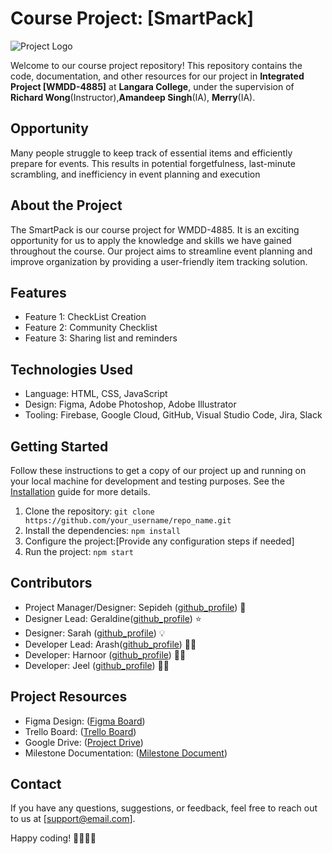 # Course Project: [SmartPack]

![Project Logo](link_to_logo.png)

Welcome to our course project repository! This repository contains the code, documentation, and other resources for our project in **Integrated Project [WMDD-4885]** at **Langara College**, under the supervision of **Richard Wong**(Instructor),**Amandeep Singh**(IA), **Merry**(IA).

## Opportunity
Many people struggle to keep track of essential items and efficiently prepare for events. This results in potential forgetfulness, last-minute scrambling, and inefficiency in event planning and execution

## About the Project
The SmartPack is our course project for WMDD-4885. It is an exciting opportunity for us to apply the knowledge and skills we have gained throughout the course. Our project aims to streamline event planning and improve organization by providing a user-friendly item tracking solution. 

## Features
- Feature 1: CheckList Creation
- Feature 2: Community Checklist
- Feature 3: Sharing list and reminders

## Technologies Used
- Language: HTML, CSS, JavaScript
- Design: Figma, Adobe Photoshop, Adobe Illustrator
- Tooling: Firebase, Google Cloud, GitHub, Visual Studio Code, Jira, Slack
  
## Getting Started
Follow these instructions to get a copy of our project up and running on your local machine for development and testing purposes. See the [Installation](link_to_installation_guide.md) guide for more details.

1. Clone the repository: `git clone https://github.com/your_username/repo_name.git`
2. Install the dependencies: `npm install`
3. Configure the project:[Provide any configuration steps if needed]
4. Run the project: `npm start`

## Contributors
- Project Manager/Designer: Sepideh ([github_profile](https://github.com/Sepidehsahar)) 🚀
- Designer Lead: Geraldine([github_profile](https://github.com/Gsuccar)) ⭐️
- Designer: Sarah ([github_profile](https://github.com/Sclavijoescand00)) 💡
- Developer Lead: Arash([github_profile](https://github.com/arashghezavati)) 👨‍💻
- Developer: Harnoor ([github_profile](https://github.com/harnoor497)) 👨‍💻
- Developer: Jeel ([github_profile](https://github.com/iamjeel)) 👨‍💻

## Project Resources
- Figma Design: ([Figma Board](https://www.figma.com/file/EuVzZ7jaBNGDA85ltOXHlO/Project-1?type=design&node-id=284-10288&mode=design&t=NFGfcKp90fyjvrrn-0))
- Trello Board: ([Trello Board](https://integratedproject001.atlassian.net/jira/software/projects/SMAR/boards/1))
- Google Drive: ([Project Drive](https://drive.google.com/drive/u/0/folders/1LWzYA2GaAlgrbAUf569vP4rAfx0i8Gyo))
- Milestone Documentation: ([Milestone Document](https://docs.google.com/document/d/1fynNlpywlqeG0icAmxzlLbLCySsrVN7qvKHvFp2YvJQ/edit))

## Contact
If you have any questions, suggestions, or feedback, feel free to reach out to us at [support@email.com].

Happy coding! 👩‍💻👨‍💻
